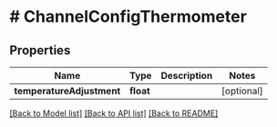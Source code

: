 # # ChannelConfigThermometer

## Properties

Name | Type | Description | Notes
------------ | ------------- | ------------- | -------------
**temperatureAdjustment** | **float** |  | [optional]

[[Back to Model list]](../../README.md#models) [[Back to API list]](../../README.md#endpoints) [[Back to README]](../../README.md)
